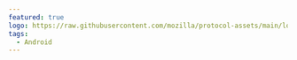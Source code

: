 ```yaml
---
featured: true
logo: https://raw.githubusercontent.com/mozilla/protocol-assets/main/logos/firefox/browser/focus/logo.svg
tags:
  - Android
---
```

